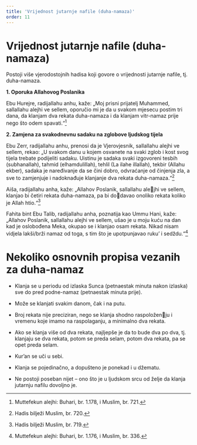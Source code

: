 ```yaml
---
title: 'Vrijednost jutarnje nafile (duha-namaza)'
order: 11
---
```


# Vrijednost jutarnje nafile (duha-namaza)  


Postoji više vjerodostojnih hadisa koji govore o vrijednosti jutarnje nafile, tj. duha-namaza.  

**1. Oporuka Allahovog Poslanika**  

Ebu Hurejre, radijallahu anhu, kaže: „Moj prisni prijatelj 
Muhammed, sallallahu alejhi ve sellem, oporučio mi je da u 
svakom mjesecu postim tri dana, da klanjam dva rekata duha-namaza i da klanjam vitr-namaz prije nego što odem spavati.“[^1]  

**2. Zamjena za svakodnevnu sadaku na zglobove ljudskog tijela**  

Ebu Zerr, radijallahu anhu, prenosi da je Vjerovjesnik, sallallahu alejhi ve sellem, rekao: „U svakom danu u kojem osvanete 
na svaki zglob i kost svog tijela trebate podijeliti sadaku. Uistinu je sadaka svaki izgovoreni tesbih (subhanallah), tahmid 
(elhamdulillah), tehlil (La ilahe illallah), tekbir (Allahu ekber), 
sadaka je naređivanje da se čini dobro, odvraćanje od činjenja 
zla, a sve to zamjenjuje i nadoknađuje klanjanje dva rekata duha-namaza.“[^2]  

Aiša, radijallahu anha, kaže: „Allahov Poslanik, sallallahu alejhi ve sellem, klanjao bi četiri rekata duha-namaza, pa bi dodavao onoliko rekata koliko je Allah htio.“[^3]  

Fahita bint Ebu Talib, radijallahu anha, poznatija kao Ummu 
Hani, kaže: „Allahov Poslanik, sallallahu alejhi ve sellem, ušao 
je u moju kuću na dan kad je oslobođena Meka, okupao se i 
klanjao osam rekata. Nikad nisam vidjela lakši/brži namaz od 
toga, s tim što je upotpunjavao ruku’ i sedždu.“[^4]  

# Nekoliko osnovnih propisa vezanih za duha-namaz  

- Klanja se u periodu od izlaska Sunca (petnaestak minuta 
nakon izlaska) sve do pred podne-namaz (petnaestak minuta 
prije).  

- Može se klanjati svakim danom, čak i na putu.  

- Broj rekata nije preciziran, nego se klanja shodno raspoloženju i vremenu koje imamo na raspolaganju, a minimalno dva 
rekata.  

- Ako se klanja više od dva rekata, najljepše je da to bude dva 
po dva, tj. klanjaju se dva rekata, potom se preda selam, potom dva rekata, pa se opet preda selam.  

- Kur’an se uči u sebi.  

- Klanja se pojedinačno, a dopušteno je ponekad i u džematu.  

- Ne postoji poseban nijet – ono što je u ljudskom srcu od 
želje da klanja jutarnju nafilu dovoljno je.  



[^1]: Muttefekun alejhi: Buhari, br. 1.178, i Muslim, br. 721.
[^2]: Hadis bilježi Muslim, br. 720.
[^3]: Hadis bilježi Muslim, br. 719.
[^4]:  Muttefekun alejhi: Buhari, br. 1.176, i Muslim, br. 336.